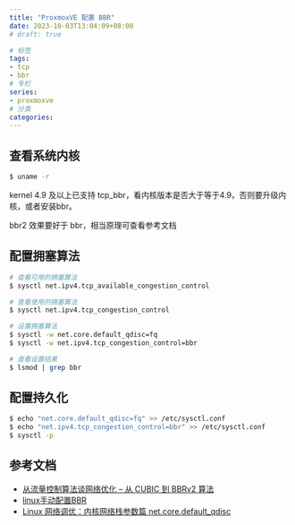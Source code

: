```yaml
---
title: "ProxmoxVE 配置 BBR"
date: 2023-10-03T13:04:09+08:00
# draft: true

# 标签
tags:
- tcp
- bbr
# 专栏
series:
- proxmoxve
# 分类
categories:
---
```


## 查看系统内核

```bash
$ uname -r
```
kernel 4.9 及以上已支持 tcp_bbr，看内核版本是否大于等于4.9，否则要升级内核，或者安装bbr。

bbr2 效果要好于 bbr，相当原理可查看参考文档

## 配置拥塞算法

```bash
# 查看可用的拥塞算法
$ sysctl net.ipv4.tcp_available_congestion_control

# 查看使用的拥塞算法
$ sysctl net.ipv4.tcp_congestion_control

# 设置拥塞算法
$ sysctl -w net.core.default_qdisc=fq
$ sysctl -w net.ipv4.tcp_congestion_control=bbr

# 查看设置结果
$ lsmod | grep bbr
```

## 配置持久化

```bash
$ echo "net.core.default_qdisc=fq" >> /etc/sysctl.conf
$ echo "net.ipv4.tcp_congestion_control=bbr" >> /etc/sysctl.conf
$ sysctl -p
```

## 参考文档
- [从流量控制算法谈网络优化 – 从 CUBIC 到 BBRv2 算法](https://aws.amazon.com/cn/blogs/china/talking-about-network-optimization-from-the-flow-control-algorithm/)
- [linux手动配置BBR](https://www.jianshu.com/p/2dd5132b37b4)
- [Linux 网络调优：内核网络栈参数篇 net.core.default_qdisc](https://www.starduster.me/2020/03/02/linux-network-tuning-kernel-parameter/#netcoredefault_qdisc)